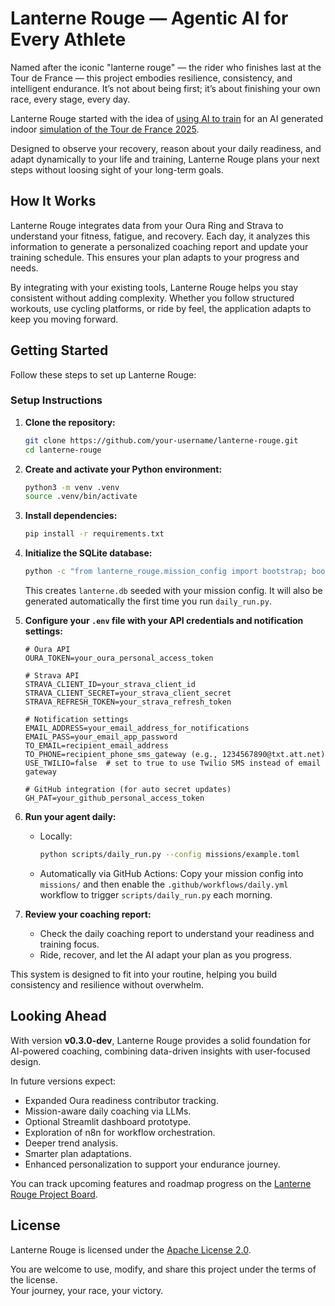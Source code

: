 # Lanterne Rouge — Agentic AI for Every Athlete

Named after the iconic "lanterne rouge" — the rider who finishes last at the Tour de France — this project embodies resilience, consistency, and intelligent endurance. It’s not about being first; it’s about finishing your own race, every stage, every day.

Lanterne Rouge started with the idea of [using AI to train](/docs/training_strategy.md) for an AI generated indoor [simulation of the Tour de France 2025](/docs/simulation_event.md).

Designed to observe your recovery, reason about your daily readiness, and adapt dynamically to your life and training, Lanterne Rouge plans your next steps without loosing sight of your long-term goals.

## How It Works

Lanterne Rouge integrates data from your Oura Ring and Strava to understand your fitness, fatigue, and recovery. Each day, it analyzes this information to generate a personalized coaching report and update your training schedule. This ensures your plan adapts to your progress and needs.

By integrating with your existing tools, Lanterne Rouge helps you stay consistent without adding complexity. Whether you follow structured workouts, use cycling platforms, or ride by feel, the application adapts to keep you moving forward.

## Getting Started

Follow these steps to set up Lanterne Rouge:

### Setup Instructions

1. **Clone the repository:**

   ```bash
   git clone https://github.com/your-username/lanterne-rouge.git
   cd lanterne-rouge
   ```

2. **Create and activate your Python environment:**

   ```bash
   python3 -m venv .venv
   source .venv/bin/activate
   ```

3. **Install dependencies:**

   ```bash
   pip install -r requirements.txt
   ```

4. **Initialize the SQLite database:**

   ```bash
   python -c "from lanterne_rouge.mission_config import bootstrap; bootstrap('missions/example.toml')"
   ```
   This creates `lanterne.db` seeded with your mission config. It will also be generated automatically the first time you run `daily_run.py`.

5. **Configure your `.env` file with your API credentials and notification settings:**

   ```env
   # Oura API
   OURA_TOKEN=your_oura_personal_access_token

   # Strava API
   STRAVA_CLIENT_ID=your_strava_client_id
   STRAVA_CLIENT_SECRET=your_strava_client_secret
   STRAVA_REFRESH_TOKEN=your_strava_refresh_token

   # Notification settings
   EMAIL_ADDRESS=your_email_address_for_notifications
   EMAIL_PASS=your_email_app_password
   TO_EMAIL=recipient_email_address
   TO_PHONE=recipient_phone_sms_gateway (e.g., 1234567890@txt.att.net)
   USE_TWILIO=false  # set to true to use Twilio SMS instead of email gateway

   # GitHub integration (for auto secret updates)
   GH_PAT=your_github_personal_access_token
   ```

6. **Run your agent daily:**

   - Locally:
     ```bash
     python scripts/daily_run.py --config missions/example.toml
     ```
   - Automatically via GitHub Actions:
     Copy your mission config into `missions/` and then enable the `.github/workflows/daily.yml` workflow to trigger `scripts/daily_run.py` each morning.

7. **Review your coaching report:**
   - Check the daily coaching report to understand your readiness and training focus.
   - Ride, recover, and let the AI adapt your plan as you progress.

This system is designed to fit into your routine, helping you build consistency and resilience without overwhelm.


## Looking Ahead

With version **v0.3.0-dev**, Lanterne Rouge provides a solid foundation for AI-powered coaching, combining data-driven insights with user-focused design.

In future versions expect:
- Expanded Oura readiness contributor tracking.
- Mission-aware daily coaching via LLMs.
- Optional Streamlit dashboard prototype.
- Exploration of n8n for workflow orchestration.
- Deeper trend analysis.
- Smarter plan adaptations.
- Enhanced personalization to support your endurance journey.

You can track upcoming features and roadmap progress on the [Lanterne Rouge Project Board](https://github.com/users/alponsirenas/projects/1).

## License

Lanterne Rouge is licensed under the [Apache License 2.0](LICENSE).

You are welcome to use, modify, and share this project under the terms of the license.  
Your journey, your race, your victory.